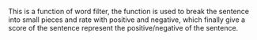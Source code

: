 This is a function of word filter, the function is used to break the sentence into small pieces and rate with positive and negative, which finally give a score of the sentence represent the positive/negative of the sentence.
